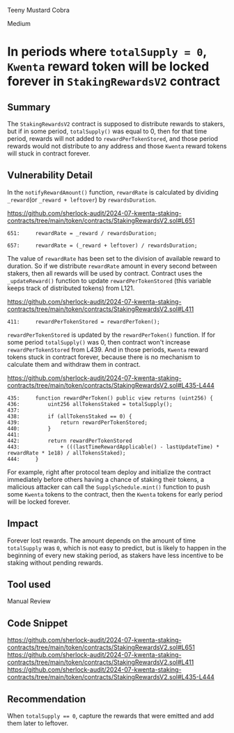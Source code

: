 Teeny Mustard Cobra

Medium

# In periods where `totalSupply = 0`, `Kwenta` reward token will be locked forever in `StakingRewardsV2` contract

## Summary
The `StakingRewardsV2` contract is supposed to distribute rewards to stakers, but if in some period, `totalSupply()` was equal to 0, then for that time period, rewards will not added to `rewardPerTokenStored`,  and those period rewards would not distribute to any address and those `Kwenta` reward tokens will stuck in contract forever.

## Vulnerability Detail
In the `notifyRewardAmount()` function, `rewardRate` is calculated by dividing `_reward`(or `_reward + leftover`) by  `rewardsDuration`.

https://github.com/sherlock-audit/2024-07-kwenta-staking-contracts/tree/main/token/contracts/StakingRewardsV2.sol#L651
```solidity
651:     rewardRate = _reward / rewardsDuration;

657:     rewardRate = (_reward + leftover) / rewardsDuration; 
```
The value of `rewardRate` has been set to the division of available reward to duration. So if we distribute `rewardRate` amount in every second between stakers, then all rewards will be used by contract. Contract uses the `_updateReward()` function to update `rewardPerTokenStored` (this variable keeps track of distributed tokens) from L121.

https://github.com/sherlock-audit/2024-07-kwenta-staking-contracts/tree/main/token/contracts/StakingRewardsV2.sol#L411
```solidity
411:     rewardPerTokenStored = rewardPerToken();
```
`rewardPerTokenStored` is updated by the `rewardPerToken()` function.
If for some period `totalSupply()` was 0, then contract won't increase `rewardPerTokenStored` from L439. And in those periods, `Kwenta` reward tokens stuck in contract forever, because there is no mechanism to calculate them and withdraw them in contract.

https://github.com/sherlock-audit/2024-07-kwenta-staking-contracts/tree/main/token/contracts/StakingRewardsV2.sol#L435-L444
```solidity
435:     function rewardPerToken() public view returns (uint256) { 
436:         uint256 allTokensStaked = totalSupply();
437: 
438:         if (allTokensStaked == 0) {
439:             return rewardPerTokenStored;
440:         }
441: 
442:         return rewardPerTokenStored
443:             + (((lastTimeRewardApplicable() - lastUpdateTime) * rewardRate * 1e18) / allTokensStaked);
444:     }
```
For example, right after protocol team deploy and initialize the contract immediately before others having a chance of staking their tokens, a malicious attacker can call the `SupplySchedule.mint()` function to push some `Kwenta` tokens to the contract, then the `Kwenta` tokens for early period will be locked forever.

## Impact
Forever lost rewards. The amount depends on the amount of time `totalSupply` was `0`, which is not easy to predict, but is likely to happen in the beginning of every new staking period, as stakers have less incentive to be staking without pending rewards.

## Tool used

Manual Review

## Code Snippet
https://github.com/sherlock-audit/2024-07-kwenta-staking-contracts/tree/main/token/contracts/StakingRewardsV2.sol#L651
https://github.com/sherlock-audit/2024-07-kwenta-staking-contracts/tree/main/token/contracts/StakingRewardsV2.sol#L411
https://github.com/sherlock-audit/2024-07-kwenta-staking-contracts/tree/main/token/contracts/StakingRewardsV2.sol#L435-L444

## Recommendation
When `totalSupply == 0`, capture the rewards that were emitted and add them later to leftover.